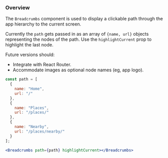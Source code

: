 ### Overview
The `Breadcrumbs` component is used to display a clickable path through the app
hierarchy to the current screen.

Currently the `path` gets passed in as an array of `{name, url}` objects representing
the nodes of the path. Use the `highlightCurrent` prop to highlight the last node.

Future versions should:
- Integrate with React Router.
- Accommodate images as optional node names (eg, app logo).

```jsx
const path = [
  {
    name: "Home",
    url: "/"
  },
  {
    name: "Places",
    url: "/places/"
  },
  {
    name: "Nearby",
    url: "/places/nearby/"
  }
];

<Breadcrumbs path={path} highlightCurrent></Breadcrumbs>
```
